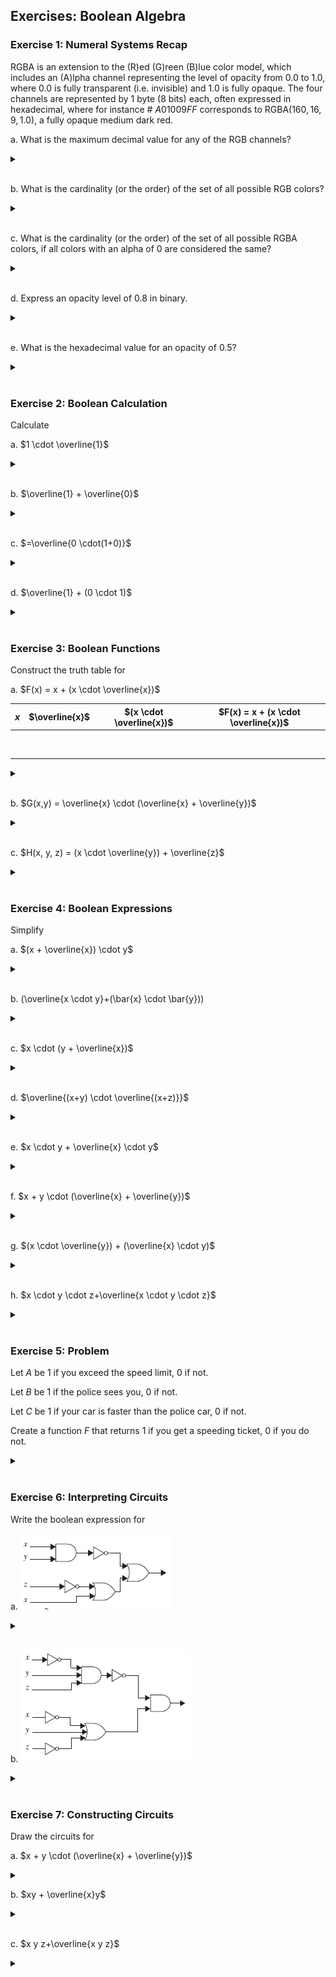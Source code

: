 ## Exercises: Boolean Algebra

### Exercise 1: Numeral Systems Recap

RGBA is an extension to the (R)ed (G)reen (B)lue color model, which includes an (A)lpha channel representing the level of opacity from $0.0$ to $1.0$, where $0.0$ is fully transparent (i.e. invisible) and $1.0$ is fully opaque.
The four channels are represented by 1 byte (8 bits) each, often expressed in hexadecimal, where for instance # $A01009FF$ corresponds to RGBA($160, 16, 9, 1.0$), a fully opaque medium dark red.

a. What is the maximum decimal value for any of the RGB channels?
<details>
<br>
<summary> </summary>
$255$
</details>
<br>

b. What is the cardinality (or the order) of the set of all possible RGB colors?
<details>
<br>
<summary> </summary>
$16^{6} = 16 777 216$
</details>
<br>

c. What is the cardinality (or the order) of the set of all possible RGBA colors, if all colors with an alpha of $0$ are considered the same?
<details>
<br>
<summary> </summary>
$16^{6} \cdot (16^2-1) + 1 = 16 777 216 \cdot 255 + 1 = 4 278 190 081$
</details>
<br>

d. Express an opacity level of $0.8$ in binary.
<details>
<br>
<summary> </summary>
$255 \cdot 0.8 = 204_{10} = 11001100_2$
</details>
<br>

e. What is the hexadecimal value for an opacity of $0.5$?
<details>
<br>
<summary> </summary>
$\approx 79$ or $80$
</details>
<br>

### Exercise 2: Boolean Calculation

Calculate

a. $1 \cdot \overline{1}$  
<details>
<br>
<summary> </summary>
$0$
</details>
<br>

b. $\overline{1} + \overline{0}$  
<details>
<br>
<summary> </summary>
$1$
</details>
<br>

c. $=\overline{0 \cdot(1+0)}$
<details>
<br>
<summary> </summary>
$1$
</details>
<br>

d. $\overline{1} + (0 \cdot 1)$  
<details>
<br>
<summary> </summary>
$0$
</details>
<br>

### Exercise 3: Boolean Functions
Construct the truth table for

a. $F(x) = x + (x \cdot \overline{x})$

| $x$ | $\overline{x}$ | $(x \cdot \overline{x})$ | $F(x) = x + (x \cdot \overline{x})$ |
|:-:|:------------------:|:--------------------------:|:---------------------------------------:|
|   |         &nbsp;          |                          |                                     |
|   |         &nbsp;          |                          |                                     |


<details>
<br>
<summary> </summary>

| $x$ | $\overline{x}$ | $(x \cdot \overline{x})$ | $F(x) = x + (x \cdot \overline{x})$ |
|:-:|:------------------:|:--------------------------:|:---------------------------------------:|
| 0 |         1          |             0              |                   0                    |
| 1 |         0          |             0              |                   1                    |

</details>
<br>

b. $G(x,y) = \overline{x} \cdot (\overline{x} + \overline{y})$

<details>
<br>
<summary> </summary>

| $x$ | $y$ | $\overline{x}$ | $\overline{y}$ | $(\overline{x} + \overline{y})$ | $G(x,y)=\overline{x} \cdot (\overline{x} + \overline{y})$ |
|:-:|:-:|:------------------:|:------------------:|:--------------------------------:|:------------------------------------------------------------:|
| 0 | 0 |         1          |         1          |               1                |                              1                               |
| 0 | 1 |         1          |         0          |               1                |                              1                               |
| 1 | 0 |         0          |         1          |               1                |                              0                               |
| 1 | 1 |         0          |         0          |               0                |                              0                               |

</details>
<br>

c. $H(x, y, z) = (x \cdot \overline{y}) + \overline{z}$

<details>
<br>
<summary> </summary>

| $x$ | $y$ | $z$ | $\overline{y}$ | $\overline{z}$ | $(x \cdot \overline{y})$ | $H(x,y,z)=(x \cdot \overline{y}) + \overline{z}$ |
|:-:|:-:|:-:|:------------------:|:------------------:|:--------------------------:|:--------------------------------------------------------:|
| 0 | 0 | 0 |         1          |         1          |             0              |                            1                             |
| 0 | 0 | 1 |         1          |         0          |             0              |                            0                             |
| 0 | 1 | 0 |         0          |         1          |             0              |                            1                             |
| 0 | 1 | 1 |         0          |         0          |             0              |                            0                             |
| 1 | 0 | 0 |         1          |         1          |             1              |                            1                             |
| 1 | 0 | 1 |         1          |         0          |             1              |                            1                             |
| 1 | 1 | 0 |         0          |         1          |             0              |                            1                             |
| 1 | 1 | 1 |         0          |         0          |             0              |                            0                             |

</details>
<br>

### Exercise 4: Boolean Expressions

Simplify

a. $(x + \overline{x}) \cdot y$  
<details>
<br>
<summary> </summary>
$y$
</details>
<br>

b. \(\overline{x \cdot y}+(\bar{x} \cdot \bar{y})\)
<details>
<br>
<summary> </summary>
$\overline{xy}$
</details>
<br>

c. $x \cdot (y + \overline{x})$  
<details>
<br>
<summary> </summary>
$x \cdot y$
</details>
<br>

d. $\overline{(x+y) \cdot \overline{(x+z)}}$
<details>
<br>
<summary> </summary>
$x + \overline{y} + z$
</details>
<br>

e. $x \cdot y + \overline{x} \cdot y$  
<details>
<br>
<summary> </summary>
$y$
</details>
<br>

f. $x + y \cdot (\overline{x} + \overline{y})$
<details>
<br>
<summary> </summary>
$x + y$
</details>
<br>

g. $(x \cdot \overline{y}) + (\overline{x} \cdot y)$  
<details>
<br>
<summary> </summary>

$(x \cdot \overline{y}) + (\overline{x} \cdot y)$

</details>
<br>

h. $x \cdot y \cdot z+\overline{x \cdot y \cdot z}$
<details>
<br>
<summary> </summary>
$1$
</details>
<br>

### Exercise 5: Problem

Let $A$ be 1 if you exceed the speed limit, 0 if not.

Let $B$ be 1 if the police sees you, 0 if not.

Let $C$ be 1 if your car is faster than the police car, 0 if not.

Create a function $F$ that returns 1 if you get a speeding ticket, 0 if you do not.
<details>
<br>
<summary> </summary>
$F(A,B,C) = A \cdot B \cdot \overline{C}$

$F(A,B,C) = A \cdot B \cdot 1$ if you are not into car chases.
</details>
<br>

### Exercise 6: Interpreting Circuits

Write the boolean expression for

a. <img src="https://github.com/jakobmwang/MSE1/blob/main/src/circuit3.png">
<details>
<br>
<summary> </summary>

$\overline{x \cdot y}+(\overline{z}+x)$

</details>
<br>

b. <img src="https://github.com/jakobmwang/MSE1/blob/main/src/circuit4.png">
<details>
<br>
<summary> </summary>

$\overline{\bar{x} \cdot y z} \cdot(\bar{x}+y+\bar{z})$

</details>
<br>

### Exercise 7: Constructing Circuits

Draw the circuits for

a. $x + y \cdot (\overline{x} + \overline{y})$

<details>
<summary> </summary>
<img src="https://github.com/jakobmwang/MSE1/blob/main/src/circuit5.png" width="500">
</details>


b. $xy + \overline{x}y$
<details>
<br>
<summary> </summary>
<img src="https://github.com/jakobmwang/MSE1/blob/main/src/circuit6.png" width = "400">
</details>
<br>

c. $x y z+\overline{x y z}$
<details>
<br>
<summary> </summary>
<img src="https://github.com/jakobmwang/MSE1/blob/main/src/circuit7.png" width = "400">
</details>
<br>